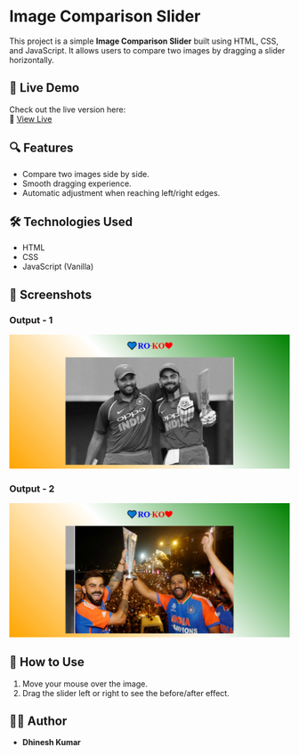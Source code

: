 # Image Comparison Slider

This project is a simple **Image Comparison Slider** built using HTML, CSS, and JavaScript. It allows users to compare two images by dragging a slider horizontally.

## 🚀 Live Demo

Check out the live version here:  
🔗 [View Live](https://msdhinesh45.github.io/Image-slider/)


## 🔍 Features

- Compare two images side by side.
- Smooth dragging experience.
- Automatic adjustment when reaching left/right edges.

## 🛠️ Technologies Used

- HTML
- CSS
- JavaScript (Vanilla)

## 📸 Screenshots

### Output - 1  
![Output 1](./output-1.png)

### Output - 2  
![Output 2](./output-2.png)




## 📌 How to Use

1. Move your mouse over the image.
2. Drag the slider left or right to see the before/after effect.

## 🧑‍💻 Author

- **Dhinesh Kumar**

